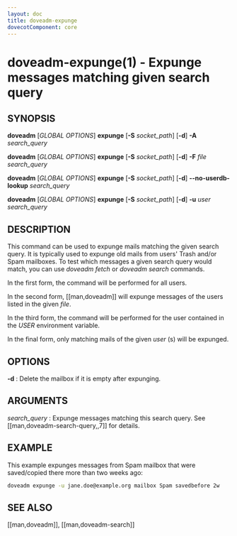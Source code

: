 ```yaml
---
layout: doc
title: doveadm-expunge
dovecotComponent: core
---
```


# doveadm-expunge(1) - Expunge messages matching given search query

## SYNOPSIS

**doveadm** [*GLOBAL OPTIONS*] **expunge** [**-S** *socket_path*] [**-d**] **-A** *search_query*

**doveadm** [*GLOBAL OPTIONS*] **expunge** [**-S** *socket_path*] [**-d**] **-F** *file* *search_query*

**doveadm** [*GLOBAL OPTIONS*] **expunge** [**-S** *socket_path*] [**-d**] **\-\-no-userdb-lookup** *search_query*

**doveadm** [*GLOBAL OPTIONS*] **expunge** [**-S** *socket_path*] [**-d**] **-u** *user* *search_query*

## DESCRIPTION

This command can be used to expunge mails matching the given search
query. It is typically used to expunge old mails from users' Trash
and/or Spam mailboxes. To test which messages a given search query would
match, you can use *doveadm fetch* or *doveadm search* commands.

In the first form, the command will be performed for all users.

In the second form, [[man,doveadm]] will expunge messages of the users
listed in the given *file*.

In the third form, the command will be performed for the user contained in the
*USER* environment variable.

In the final form, only matching mails of the given *user* (s) will be
expunged.

<!-- @include: include/global-options.inc -->

## OPTIONS

<!-- @include: include/option-A.inc -->

**-d**
:   Delete the mailbox if it is empty after expunging.

<!-- @include: include/option-F-file.inc -->

<!-- @include: include/option-no-userdb-lookup.inc -->

<!-- @include: include/option-S-socket.inc -->

<!-- @include: include/option-u-user.inc -->

## ARGUMENTS

*search_query*
:   Expunge messages matching this search query. See
    [[man,doveadm-search-query,,7]] for details.

## EXAMPLE

This example expunges messages from Spam mailbox that were saved/copied
there more than two weeks ago:

```sh
doveadm expunge -u jane.doe@example.org mailbox Spam savedbefore 2w
```

<!-- @include: include/reporting-bugs.inc -->

## SEE ALSO

[[man,doveadm]], [[man,doveadm-search]]
